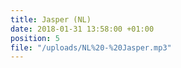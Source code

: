 ```yaml
---
title: Jasper (NL)
date: 2018-01-31 13:58:00 +01:00
position: 5
file: "/uploads/NL%20-%20Jasper.mp3"
---
```


